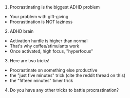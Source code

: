 1. Procrastinating is the biggest ADHD problem
  - Your problem with gift-giving
  - Procrastination is NOT laziness
2. ADHD brain
  - Activation hurdle is higher than normal
  - That's why coffee/stimulants work
  - Once activated, high focus, "hyperfocus"
3. Here are two tricks!
  - Procrastinate on something else productive
  - the "just five minutes" trick (cite the reddit thread on this)
  - the "fifteen minutes" timer trick
4. Do you have any other tricks to battle procrastination?
